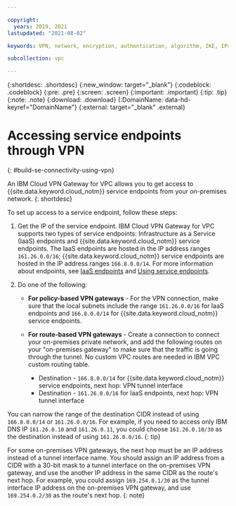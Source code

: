 ```yaml
---

copyright:
  years: 2019, 2021
lastupdated: "2021-08-02"

keywords: VPN, network, encryption, authentication, algorithm, IKE, IPsec, policies, gateway, access endpoint

subcollection: vpc

---
```


{:shortdesc: .shortdesc}
{:new_window: target="_blank"}
{:codeblock: .codeblock}
{:pre: .pre}
{:screen: .screen}
{:important: .important}
{:tip: .tip}
{:note: .note}
{:download: .download}
{:DomainName: data-hd-keyref="DomainName"}
{:external: target="_blank" .external}

# Accessing service endpoints through VPN
{: #build-se-connectivity-using-vpn}

An IBM Cloud VPN Gateway for VPC allows you to get access to {{site.data.keyword.cloud_notm}} service endpoints from your on-premises network.
{: shortdesc}

To set up access to a service endpoint, follow these steps:

1. Get the IP of the service endpoint. IBM Cloud VPN Gateway for VPC supports two types of service endpoints: Infrastructure as a Service (IaaS) endpoints and {{site.data.keyword.cloud_notm}} service endpoints. The IaaS endpoints are hosted in the IP address ranges `161.26.0.0/16`; {{site.data.keyword.cloud_notm}} service endpoints are hosted in the IP address ranges `166.8.0.0/14`. For more information about endpoints, see [IaaS endpoints](/docs/vpc?topic=vpc-service-endpoints-for-vpc#infrastructure-as-a-service-iaas-endpoints) and [Using service endpoints](/docs/account?topic=account-vrf-service-endpoint#use-service-endpoint).
1. Do one of the following:

   * **For policy-based VPN gateways** - For the VPN connection, make sure that the local subnets include the range `161.26.0.0/16` for IaaS endpoints and `166.8.0.0/14` for {{site.data.keyword.cloud_notm}} service endpoints.
   
   * **For route-based VPN gateways** - Create a connection to connect your on-premises private network, and add the following routes on your "on-premises gateway" to make sure that the traffic is going through the tunnel. No custom VPC routes are needed in IBM VPC custom routing table.
   
      * Destination - `166.8.0.0/14` for {{site.data.keyword.cloud_notm}} service endpoints, next hop: VPN tunnel interface
      * Destination - `161.26.0.0/16` for IaaS endpoints, next hop: VPN tunnel interface
   
You can narrow the range of the destination CIDR instead of using `166.8.0.0/14` or `161.26.0.0/16`. For example, if you need to access only IBM DNS IP `161.26.0.10` and `161.26.0.11`, you could choose `161.26.0.10/30` as the destination instead of using `161.26.0.0/16`.
{: tip}

For some on-premises VPN gateways, the next hop must be an IP address instead of a tunnel interface name. You should assign an IP address from a CIDR with a 30-bit mask to a tunnel interface on the on-premises VPN gateway, and use the another IP address in the same CIDR as the route's next hop. For example, you could assign `169.254.0.1/30` as the tunnel interface IP address on the on-premises VPN gateway, and use `169.254.0.2/30` as the route's next hop.
{: note}

